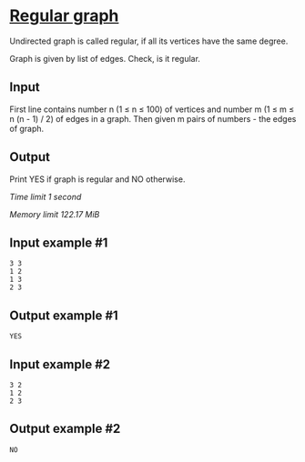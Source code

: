 # [Regular graph](https://www.e-olymp.com/en/contests/9060/problems/78613)

Undirected graph is called regular, if all its vertices have the same degree.

Graph is given by list of edges. Check, is it regular.

## Input

First line contains number n (1 ≤ n ≤ 100) of vertices and number m (1 ≤ m ≤ n (n - 1) / 2) of edges in a graph. Then given m pairs of numbers - the edges of graph.

## Output

Print YES if graph is regular and NO otherwise.

_Time limit 1 second_

_Memory limit 122.17 MiB_

## Input example #1
```
3 3
1 2
1 3
2 3
```

## Output example #1
```
YES
```

## Input example #2
```
3 2
1 2
2 3
```

## Output example #2
```
NO
```
